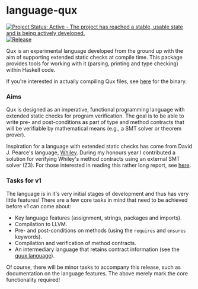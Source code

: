 # language-qux

[![Project Status: Active - The project has reached a stable, usable state and is being actively developed.](http://www.repostatus.org/badges/1.0.0/active.svg)](http://www.repostatus.org/#active)
[![Release](https://img.shields.io/github/release/qux-lang/language-qux.svg)](https://github.com/qux-lang/language-qux/releases)

Qux is an experimental language developed from the ground up with the aim of supporting extended
    static checks at compile time.
This package provides tools for working with it (parsing, printing and type checking)
    within Haskell code.

If you're interested in actually compiling Qux files, see [here](https://github.com/qux-lang/qux)
    for the binary.

### Aims

Qux is designed as an imperative, functional programming language with extended static checks for
    program verification.
The goal is to be able to write pre- and post-conditions as part of type and method contracts that
    will be verifiable by mathematical means (e.g., a SMT solver or theorem prover).

Inspiration for a language with extended static checks has come from David J. Pearce's language,
    [Whiley](https://github.com/whiley "Whiley").
During my honours year I contributed a solution for verifying Whiley's method contracts using an
    external SMT solver (Z3).
For those interested in reading this rather long report, see
    [here](http://homepages.ecs.vuw.ac.nz/~djp/files/HenryWyldeENGR489.pdf).

### Tasks for v1

The language is in it's very initial stages of development and thus has very little features!
There are a few core tasks in mind that need to be achieved before v1 can come about:

* Key language features (assignment, strings, packages and imports).
* Compilation to LLVM.
* Pre- and post-conditions on methods (using the `requires` and `ensures` keywords).
* Compilation and verification of method contracts.
* An intermediary language that retains contract information (see the
    [quux language](https://github.com/qux-lang/language-quux "quux")).

Of course, there will be minor tasks to accompany this release, such as documentation on the language features.
The above merely mark the core functionality required!

